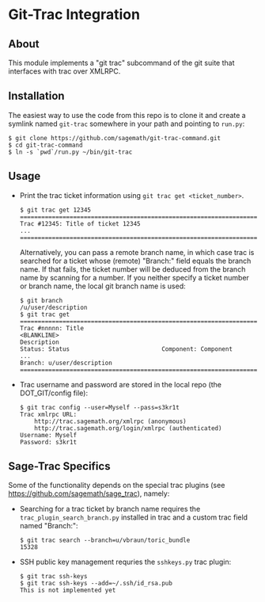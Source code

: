 Git-Trac Integration
====================

About
-----

This module implements a "git trac" subcommand of the git suite that
interfaces with trac over XMLRPC.
 

Installation
------------

The easiest way to use the code from this repo is to clone it and
create a symlink named ``git-trac`` somewhere in your path and
pointing to ``run.py``:

    $ git clone https://github.com/sagemath/git-trac-command.git
    $ cd git-trac-command
    $ ln -s `pwd`/run.py ~/bin/git-trac


Usage
-----

* Print the trac ticket information using ``git trac get
  <ticket_number>``. 

      $ git trac get 12345
      ==============================================================================
      Trac #12345: Title of ticket 12345
      ...
      ==============================================================================

  Alternatively, you can pass a remote branch name, in which case trac
  is searched for a ticket whose (remote) "Branch:" field equals the
  branch name.  If that fails, the ticket number will be deduced from
  the branch name by scanning for a number. If you neither specify a
  ticket number or branch name, the local git branch name is used:

      $ git branch
      /u/user/description
      $ git trac get
      ==============================================================================
      Trac #nnnnn: Title
      <BLANKLINE>
      Description
      Status: Status                          Component: Component                
      ...
      Branch: u/user/description
      ==============================================================================
  

* Trac username and password are stored in the local repo (the
  DOT_GIT/config file):
  
      $ git trac config --user=Myself --pass=s3kr1t
      Trac xmlrpc URL:
          http://trac.sagemath.org/xmlrpc (anonymous)
          http://trac.sagemath.org/login/xmlrpc (authenticated)
      Username: Myself
      Password: s3kr1t




Sage-Trac Specifics
-------------------

Some of the functionality depends on the special trac plugins (see
https://github.com/sagemath/sage_trac), namely:

* Searching for a trac ticket by branch name requires the
  ``trac_plugin_search_branch.py`` installed in trac and a custom trac
  field named "Branch:":

      $ git trac search --branch=u/vbraun/toric_bundle
      15328

* SSH public key management requries the ``sshkeys.py`` trac 
  plugin:

      $ git trac ssh-keys
      $ git trac ssh-keys --add=~/.ssh/id_rsa.pub
      This is not implemented yet
      
      
